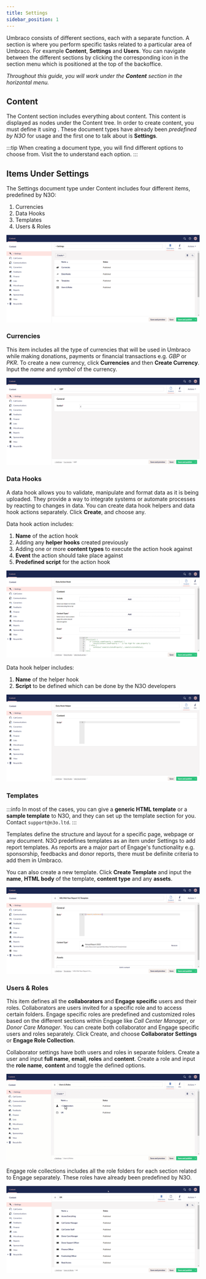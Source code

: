 ```yaml
---
title: Settings
sidebar_position: 1
---
```


Umbraco consists of different sections, each with a separate function. A section is where you perform specific tasks related to a particular area of Umbraco. For example **Content**, **Settings** and **Users**. You can navigate between the different sections by clicking the corresponding icon in the section menu which is positioned at the top of the backoffice. 

*Throughout this guide, you will work under the **Content** section in the horizontal menu.* 

## Content

The Content section includes everything about content. This content is displayed as nodes under the Content tree. In order to create content, you must define it using <K2Link route="https://docs.umbraco.com/umbraco-cms/tutorials/creating-a-basic-website/document-types" text="Document Types"/>. These document types have already been *predefined by N3O* for usage and the first one to talk about is **Settings**.

:::tip
When creating a document type, you will find different options to choose from. Visit the <K2Link route="https://docs.umbraco.com/umbraco-cms/fundamentals/data/defining-content/default-document-types" text="Default Document Type Umbraco Docs"/> to understand each option.
:::

## Items Under Settings

The Settings document type under Content includes four different items, predefined by N3O:

1. Currencies
2. Data Hooks
3. Templates
4. Users & Roles

![settings items](./settings-items.png)

### Currencies

This item includes all the type of currencies that will be used in Umbraco while making donations, payments or financial transactions e.g. *GBP* or *PKR*. To create a new currency, click **Currencies** and then **Create Currency**. Input the *name* and *symbol* of the currency.  

![create currency](./create-currency.png)

### Data Hooks 

A data hook allows you to validate, manipulate and format data as it is being uploaded. They provide a way to integrate systems or automate processes by reacting to changes in data. You can create data hook helpers and data hook actions separately. Click **Create**, and choose any. 

Data hook action includes:

1. **Name** of the action hook
2. Adding any **helper hooks** created previously
3. Adding one or more **content types** to execute the action hook against
4. **Event** the action should take place against
5. **Predefined script** for the action hook 

![creating action hook](./creating-action-hook.png)
 
Data hook helper includes:

1. **Name** of the helper hook
2. **Script** to be defined which can be done by the N3O developers

![creating helper hook](./creating-helper-hook.png)

### Templates

:::info
In most of the cases, you can give a **generic HTML template** or a **sample template** to N3O, and they can set up the template section for you. Contact `support@n3o.ltd`.
:::

Templates define the structure and layout for a specific page, webpage or any document. N3O predefines templates as an item under Settings to add report templates. As reports are a major part of Engage's functionality e.g. sponsorship, feedbacks and donor reports, there must be definite criteria to add them in Umbraco.

You can also create a new template. Click **Create Template** and input the **name**, **HTML body** of the template, **content type** and any **assets**.

![create template](./create-template.png)

### Users & Roles

This item defines all the **collaborators** and **Engage specific** users and their roles. Collaborators are users invited for a specific role and to access certain folders. Engage specific roles are predefined and customized roles based on the different sections within Engage like *Call Center Manager*, or *Donor Care Manager*. You can create both collaborator and Engage specific users and roles separately. Click Create, and choose **Collaborator Settings** or **Engage Role Collection**.

Collaborator settings have both users and roles in separate folders. Create a user and input **full name**, **email**, **roles** and **content**. Create a role and input the **role name**, **content** and toggle the defined options. 

![collaborator settings for user + role gif](./collaborator-settings-for-user-role.gif)

Engage role collections includes all the role folders for each section related to Engage separately. These roles have already been predefined by N3O.

![engage specific roles](./engage-specific-roles.png)
